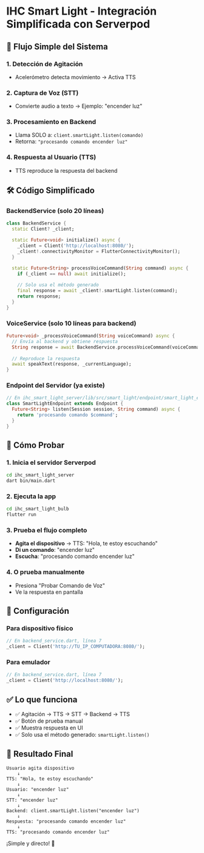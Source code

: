 # IHC Smart Light - Integración Simplificada con Serverpod

## 🔄 Flujo Simple del Sistema

### 1. **Detección de Agitación**
- Acelerómetro detecta movimiento → Activa TTS

### 2. **Captura de Voz (STT)**  
- Convierte audio a texto → Ejemplo: "encender luz"

### 3. **Procesamiento en Backend**
- Llama SOLO a: `client.smartLight.listen(comando)`
- Retorna: `"procesando comando encender luz"`

### 4. **Respuesta al Usuario (TTS)**
- TTS reproduce la respuesta del backend

## 🛠️ Código Simplificado

### BackendService (solo 20 líneas)
```dart
class BackendService {
  static Client? _client;

  static Future<void> initialize() async {
    _client = Client('http://localhost:8080/');
    _client!.connectivityMonitor = FlutterConnectivityMonitor();
  }

  static Future<String> processVoiceCommand(String command) async {
    if (_client == null) await initialize();
    
    // Solo usa el método generado
    final response = await _client!.smartLight.listen(command);
    return response;
  }
}
```

### VoiceService (solo 10 líneas para backend)
```dart
Future<void> _processVoiceCommand(String voiceCommand) async {
  // Envía al backend y obtiene respuesta
  String response = await BackendService.processVoiceCommand(voiceCommand);
  
  // Reproduce la respuesta
  await speakText(response, _currentLanguage);
}
```

### Endpoint del Servidor (ya existe)
```dart
// En ihc_smart_light_server/lib/src/smart_light/endpoint/smart_light_endpoint.dart
class SmartLightEndpoint extends Endpoint {
  Future<String> listen(Session session, String command) async {
    return 'procesando comando $command';
  }
}
```

## 🧪 Cómo Probar

### 1. Inicia el servidor Serverpod
```bash
cd ihc_smart_light_server
dart bin/main.dart
```

### 2. Ejecuta la app
```bash
cd ihc_smart_light_bulb
flutter run
```

### 3. Prueba el flujo completo
- **Agita el dispositivo** → TTS: "Hola, te estoy escuchando"
- **Di un comando**: "encender luz"
- **Escucha**: "procesando comando encender luz"

### 4. O prueba manualmente
- Presiona "Probar Comando de Voz"
- Ve la respuesta en pantalla

## 🔧 Configuración

### Para dispositivo físico
```dart
// En backend_service.dart, línea 7
_client = Client('http://TU_IP_COMPUTADORA:8080/');
```

### Para emulador
```dart
// En backend_service.dart, línea 7  
_client = Client('http://localhost:8080/');
```

## ✅ Lo que funciona

- ✅ Agitación → TTS → STT → Backend → TTS
- ✅ Botón de prueba manual
- ✅ Muestra respuesta en UI
- ✅ Solo usa el método generado: `smartLight.listen()`

## 🎯 Resultado Final

```
Usuario agita dispositivo
    ↓
TTS: "Hola, te estoy escuchando"
    ↓  
Usuario: "encender luz"
    ↓
STT: "encender luz"
    ↓
Backend: client.smartLight.listen("encender luz")
    ↓
Respuesta: "procesando comando encender luz"
    ↓
TTS: "procesando comando encender luz"
```

¡Simple y directo! 🚀 